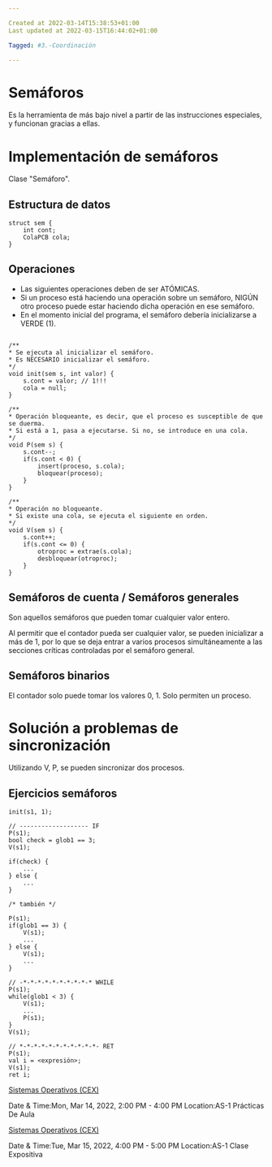 ```yaml
---

Created at 2022-03-14T15:38:53+01:00
Last updated at 2022-03-15T16:44:02+01:00

Tagged: #3.-Coordinación

---
```


# Semáforos
Es la herramienta de más bajo nivel a partir de las instrucciones especiales, y funcionan gracias a ellas.


# Implementación de semáforos

Clase "Semáforo".


## Estructura de datos

```
struct sem {
    int cont;
    ColaPCB cola;
}
```


## Operaciones

* Las siguientes operaciones deben de ser ATÓMICAS.
* Si un proceso está haciendo una operación sobre un semáforo, NIGÚN otro proceso puede estar haciendo dicha operación en ese semáforo.
* En el momento inicial del programa, el semáforo debería inicializarse a VERDE (1).

```

/**
* Se ejecuta al inicializar el semáforo.
* Es NECESARIO inicializar el semáforo.
*/
void init(sem s, int valor) {
    s.cont = valor; // 1!!!
    cola = null;
}

/**
* Operación bloqueante, es decir, que el proceso es susceptible de que se duerma.
* Si está a 1, pasa a ejecutarse. Si no, se introduce en una cola.
*/
void P(sem s) {
    s.cont--;
    if(s.cont < 0) {
        insert(proceso, s.cola);
        bloquear(proceso);
    }
}

/**
* Operación no bloqueante.
* Si existe una cola, se ejecuta el siguiente en orden.
*/
void V(sem s) {
    s.cont++;
    if(s.cont <= 0) {
        otroproc = extrae(s.cola);
        desbloquear(otroproc);
    }
}
```


## Semáforos de cuenta / Semáforos generales

Son aquellos semáforos que pueden tomar cualquier valor entero.

Al permitir que el contador pueda ser cualquier valor, se pueden inicializar a más de 1, por lo que se deja entrar a varios procesos simultáneamente a las secciones críticas controladas por el semáforo general.


## Semáforos binarios

El contador solo puede tomar los valores 0, 1.
Solo permiten un proceso.


# Solución a problemas de sincronización

Utilizando V, P, se pueden sincronizar dos procesos.


## Ejercicios semáforos

```
init(s1, 1);

// ------------------- IF
P(s1);
bool check = glob1 == 3;
V(s1);

if(check) {
    ...
} else {
    ...
}

/* también */

P(s1);
if(glob1 == 3) {
    V(s1);
    ...
} else {
    V(s1);
    ...
}

// -*-*-*-*-*-*-*-*-*-* WHILE
P(s1);
while(glob1 < 3) {
    V(s1);
    ...
    P(s1);
}
V(s1);

// *-*-*-*-*-*-*-*-*-*-*- RET
P(s1);
val i = <expresión>;
V(s1);
ret i;

```


[Sistemas Operativos (CEX)](https://www.google.com/calendar/event?eid=XzhkOWxjZ3JmZHByNmFzams2NHJtMnBobmNncmoycDlwY2tybTRkOW03MG8zOGMxbDYwcW00Y3BsY29zM2dvaGc3MHEwIHVuZGVyc2NvcmViaXNAbQ)

Date & Time:Mon, Mar 14, 2022, 2:00 PM - 4:00 PM
Location:AS-1
Prácticas De Aula

[Sistemas Operativos (CEX)](https://www.google.com/calendar/event?eid=XzhkOWxjZ3JmZHByNmFzams2c3I2Y2QzNTZrcTNncDMxYzRyajBwOWxjZ28zY2QzNGNvb21jZTMzY29vMzJlMWs2NWdnIHVuZGVyc2NvcmViaXNAbQ)

Date & Time:Tue, Mar 15, 2022, 4:00 PM - 5:00 PM
Location:AS-1
Clase Expositiva


